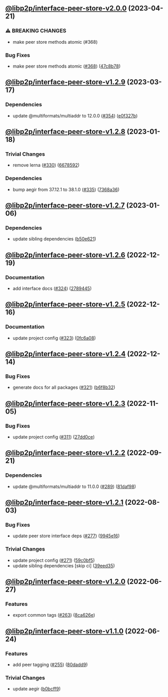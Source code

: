 ## [@libp2p/interface-peer-store-v2.0.0](https://github.com/libp2p/js-libp2p-interfaces/compare/@libp2p/interface-peer-store-v1.2.9...@libp2p/interface-peer-store-v2.0.0) (2023-04-21)


### ⚠ BREAKING CHANGES

* make peer store methods atomic (#368)

### Bug Fixes

* make peer store methods atomic ([#368](https://github.com/libp2p/js-libp2p-interfaces/issues/368)) ([47c8b78](https://github.com/libp2p/js-libp2p-interfaces/commit/47c8b78e72fbbf9548d88a5fe0df965444254708))

## [@libp2p/interface-peer-store-v1.2.9](https://github.com/libp2p/js-libp2p-interfaces/compare/@libp2p/interface-peer-store-v1.2.8...@libp2p/interface-peer-store-v1.2.9) (2023-03-17)


### Dependencies

* update @multiformats/multiaddr to 12.0.0 ([#354](https://github.com/libp2p/js-libp2p-interfaces/issues/354)) ([e0f327b](https://github.com/libp2p/js-libp2p-interfaces/commit/e0f327b5d54e240feabadce21a841629d633ec5e))

## [@libp2p/interface-peer-store-v1.2.8](https://github.com/libp2p/js-libp2p-interfaces/compare/@libp2p/interface-peer-store-v1.2.7...@libp2p/interface-peer-store-v1.2.8) (2023-01-18)


### Trivial Changes

* remove lerna ([#330](https://github.com/libp2p/js-libp2p-interfaces/issues/330)) ([6678592](https://github.com/libp2p/js-libp2p-interfaces/commit/6678592dd0cf601a2671852f9d2a0aff5dee2b18))


### Dependencies

* bump aegir from 37.12.1 to 38.1.0 ([#335](https://github.com/libp2p/js-libp2p-interfaces/issues/335)) ([7368a36](https://github.com/libp2p/js-libp2p-interfaces/commit/7368a363423a08e8fa247dcb76ea13e4cf030d65))

## [@libp2p/interface-peer-store-v1.2.7](https://github.com/libp2p/js-libp2p-interfaces/compare/@libp2p/interface-peer-store-v1.2.6...@libp2p/interface-peer-store-v1.2.7) (2023-01-06)


### Dependencies

* update sibling dependencies ([b50e621](https://github.com/libp2p/js-libp2p-interfaces/commit/b50e621d31a8b32affc3fadb9f97c4883d577f93))

## [@libp2p/interface-peer-store-v1.2.6](https://github.com/libp2p/js-libp2p-interfaces/compare/@libp2p/interface-peer-store-v1.2.5...@libp2p/interface-peer-store-v1.2.6) (2022-12-19)


### Documentation

* add interface docs ([#324](https://github.com/libp2p/js-libp2p-interfaces/issues/324)) ([2789445](https://github.com/libp2p/js-libp2p-interfaces/commit/278944594c24e1a3c4b3624a35680d69166546d7))

## [@libp2p/interface-peer-store-v1.2.5](https://github.com/libp2p/js-libp2p-interfaces/compare/@libp2p/interface-peer-store-v1.2.4...@libp2p/interface-peer-store-v1.2.5) (2022-12-16)


### Documentation

* update project config ([#323](https://github.com/libp2p/js-libp2p-interfaces/issues/323)) ([0fc6a08](https://github.com/libp2p/js-libp2p-interfaces/commit/0fc6a08e9cdcefe361fe325281a3a2a03759ff59))

## [@libp2p/interface-peer-store-v1.2.4](https://github.com/libp2p/js-libp2p-interfaces/compare/@libp2p/interface-peer-store-v1.2.3...@libp2p/interface-peer-store-v1.2.4) (2022-12-14)


### Bug Fixes

* generate docs for all packages ([#321](https://github.com/libp2p/js-libp2p-interfaces/issues/321)) ([b6f8b32](https://github.com/libp2p/js-libp2p-interfaces/commit/b6f8b32a920c15a28fe021e6050e31aaae89d518))

## [@libp2p/interface-peer-store-v1.2.3](https://github.com/libp2p/js-libp2p-interfaces/compare/@libp2p/interface-peer-store-v1.2.2...@libp2p/interface-peer-store-v1.2.3) (2022-11-05)


### Bug Fixes

* update project config ([#311](https://github.com/libp2p/js-libp2p-interfaces/issues/311)) ([27dd0ce](https://github.com/libp2p/js-libp2p-interfaces/commit/27dd0ce3c249892ac69cbb24ddaf0b9f32385e37))

## [@libp2p/interface-peer-store-v1.2.2](https://github.com/libp2p/js-libp2p-interfaces/compare/@libp2p/interface-peer-store-v1.2.1...@libp2p/interface-peer-store-v1.2.2) (2022-09-21)


### Dependencies

* update @multiformats/multiaddr to 11.0.0 ([#289](https://github.com/libp2p/js-libp2p-interfaces/issues/289)) ([81daf98](https://github.com/libp2p/js-libp2p-interfaces/commit/81daf9803a952cc8241c0956272b7f5625088636))

## [@libp2p/interface-peer-store-v1.2.1](https://github.com/libp2p/js-libp2p-interfaces/compare/@libp2p/interface-peer-store-v1.2.0...@libp2p/interface-peer-store-v1.2.1) (2022-08-03)


### Bug Fixes

* update peer store interface deps ([#277](https://github.com/libp2p/js-libp2p-interfaces/issues/277)) ([9945e16](https://github.com/libp2p/js-libp2p-interfaces/commit/9945e16f1653f22ad190be19fc6038378ae6d0d2))


### Trivial Changes

* update project config ([#271](https://github.com/libp2p/js-libp2p-interfaces/issues/271)) ([59c0bf5](https://github.com/libp2p/js-libp2p-interfaces/commit/59c0bf5e0b05496fca2e4902632b61bb41fad9e9))
* update sibling dependencies [skip ci] ([39eed35](https://github.com/libp2p/js-libp2p-interfaces/commit/39eed35c17920032ef821eede4d09fe14f8b30ab))

## [@libp2p/interface-peer-store-v1.2.0](https://github.com/libp2p/js-libp2p-interfaces/compare/@libp2p/interface-peer-store-v1.1.0...@libp2p/interface-peer-store-v1.2.0) (2022-06-27)


### Features

* export common tags ([#263](https://github.com/libp2p/js-libp2p-interfaces/issues/263)) ([8ca626e](https://github.com/libp2p/js-libp2p-interfaces/commit/8ca626e0b39f943244bb5ba005b84e2155d471fd))

## [@libp2p/interface-peer-store-v1.1.0](https://github.com/libp2p/js-libp2p-interfaces/compare/@libp2p/interface-peer-store-v1.0.0...@libp2p/interface-peer-store-v1.1.0) (2022-06-24)


### Features

* add peer tagging ([#255](https://github.com/libp2p/js-libp2p-interfaces/issues/255)) ([80dadd9](https://github.com/libp2p/js-libp2p-interfaces/commit/80dadd99dc593ce43141a0072a4697339d01b222))


### Trivial Changes

* update aegir ([b0bcff9](https://github.com/libp2p/js-libp2p-interfaces/commit/b0bcff92f59aed4bb61dd4b67facc9a077de9ea6))
